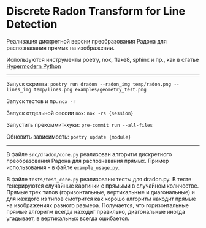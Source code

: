 # Discrete Radon Transform for Line Detection

Реализация дискретной версии преобразования Радона для распознавания прямых на изображении.

Используются инструменты poetry, nox, flake8, sphinx и пр., как в статье [Hypermodern Python](https://cjolowicz.github.io/posts/hypermodern-python-01-setup/)

---

Запуск скрипта: `poetry run dradon --radon_img temp/radon.png --lines_img temp/lines.png examples/geometry_test.png`

Запуск тестов и пр. `nox -r`

Запуск отдельной сессии `nox`: `nox -rs {session}`

Запустить прекоммит-хуки: `pre-commit run --all-files`

Обновить зависимость: `poetry update {module}`

---

В файле `src/dradon/core.py` реализован алгоритм дискретного преобразования Радона для распознавания прямых. Пример использования - в файле `example_usage.py`.

В файле `tests/test_core.py` реализованы тесты для dradon.py. В тесте генерируются случайные картинки с прямыми в случайном количестве. Прямые трех типов (горизонтальные, вертикальные и диагональные) и для каждого из типов смотрится как хорошо алгоритм находит прямые на изображениях разного размера. Получается, что горизонтальные прямые алгоритм всегда находит правильно, диагональные иногда угадывает, в вертикальных всегда ошибается.
